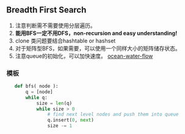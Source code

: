 ## Breadth First Search ##

1. 注意判断需不需要使用分层遍历。
2. __能用BFS一定不用DFS，non-recursion and easy understanding!__
3. clone 类问题要结合hashtable or hashset
4. 对于矩阵型BFS，如果需要，可以使用一个同样大小的矩阵储存状态。
5. 注意queue的初始化，可以加快速度。
   [ocean-water-flow](https://leetcode.com/problems/pacific-atlantic-water-flow/description/)



### 模板 ###
```python
   def bfs( node ):
       q = [node]
       while q:
           size = len(q)
           while size > 0
               # find next level nodes and push them into queue
               q.insert(0, next)
               size -= 1
```
